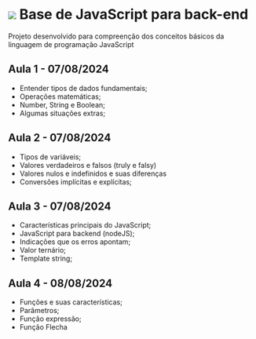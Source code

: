 # <img src="https://img.shields.io/badge/JavaScript-323330?style=for-the-badge&logo=javascript&logoColor=F7DF1E"/> Base de JavaScript para back-end 


Projeto desenvolvido para compreenção dos conceitos básicos da linguagem de programação JavaScript

## Aula 1 - 07/08/2024

- Entender tipos de dados fundamentais;
- Operações matemáticas;
- Number, String e Boolean;
- Algumas situações extras;

## Aula 2 - 07/08/2024

- Tipos de variáveis;
- Valores verdadeiros e falsos (truly e falsy)
- Valores nulos e indefinidos e suas diferenças
- Conversões implícitas e explícitas;

## Aula 3 - 07/08/2024

- Características principais do JavaScript;
- JavaScript para backend (nodeJS);
- Indicações que os erros apontam;
- Valor ternário;
- Template string;

## Aula 4 - 08/08/2024

- Funções e suas características;
- Parâmetros;
- Função expressão;
- Função Flecha
